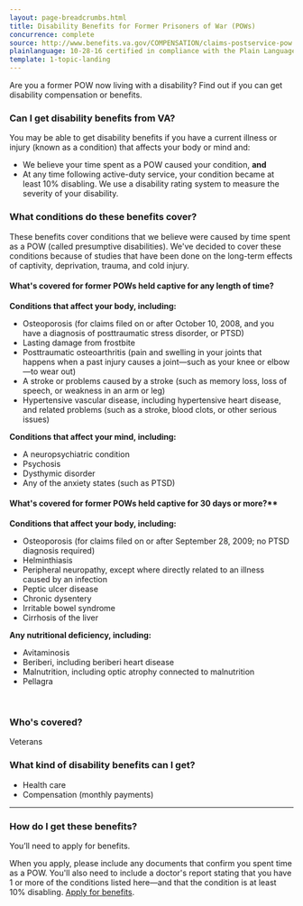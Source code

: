 ```yaml
---
layout: page-breadcrumbs.html
title: Disability Benefits for Former Prisoners of War (POWs)
concurrence: complete
source: http://www.benefits.va.gov/COMPENSATION/claims-postservice-pow.asp
plainlanguage: 10-28-16 certified in compliance with the Plain Language Act
template: 1-topic-landing
---
```


Are you a former POW now living with a disability? Find out if you can get disability compensation or benefits.

<div class="call-out" markdown="1">

### Can I get disability benefits from VA?
You may be able to get disability benefits if you have a current illness or injury (known as a condition) that affects your body or mind and:
-	We believe your time spent as a POW caused your condition, **and**
-	At any time following active-duty service, your condition became at least 10% disabling. We use a disability rating system to measure the severity of your disability.


### What conditions do these benefits cover?

These benefits cover conditions that we believe were caused by time spent as a POW (called presumptive disabilities). We've decided to cover these conditions because of studies that have been done on the long-term effects of captivity, deprivation, trauma, and cold injury.

#### What's covered for former POWs held captive for any length of time?

**Conditions that affect your body, including:**
-	Osteoporosis (for claims filed on or after October 10, 2008, and you have a diagnosis of posttraumatic stress disorder, or PTSD)
-	Lasting damage from frostbite
-	Posttraumatic osteoarthritis (pain and swelling in your joints that happens when a past injury causes a joint—such as your knee or elbow—to wear out)
-	A stroke or problems caused by a stroke (such as memory loss, loss of speech, or weakness in an arm or leg)
-	Hypertensive vascular disease, including hypertensive heart disease, and related problems (such as a stroke, blood clots, or other serious issues)

**Conditions that affect your mind, including:**
-	A neuropsychiatric condition 
-	Psychosis 
-	Dysthymic disorder
-	Any of the anxiety states (such as PTSD)

#### What's covered for former POWs held captive for 30 days or more?**

**Conditions that affect your body, including:**
-	Osteoporosis (for claims filed on or after September 28, 2009; no PTSD diagnosis required)
-	Helminthiasis 
-	Peripheral neuropathy, except where directly related to an illness caused by an infection
-	Peptic ulcer disease 
-	Chronic dysentery 
-	Irritable bowel syndrome 
-	Cirrhosis of the liver 

**Any nutritional deficiency, including:**
-	Avitaminosis 
-	Beriberi, including beriberi heart disease 
-	Malnutrition, including optic atrophy connected to malnutrition
-	Pellagra 
<br>

### Who's covered?

Veterans
</div>

### What kind of disability benefits can I get?

-	Health care
- Compensation (monthly payments)

--------

### How do I get these benefits?

You’ll need to apply for benefits. 

When you apply, please include any documents that confirm you spent time as a POW. You'll also need to include a doctor's report stating that you have 1 or more of the conditions listed here—and that the condition is at least 10% disabling. [Apply for benefits](/disability-benefits/apply-for-benefits/).
